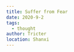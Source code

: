 ```yaml
---
title: Suffer from Fear
date: 2020-9-2
tags: 
  - thought
author: Tricter
location: Shanxi
---
```



